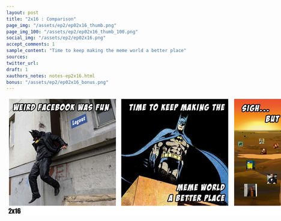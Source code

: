 ```yaml
---
layout: post
title: "2x16 : Comparison"
page_img: "/assets/ep2/ep02x16_thumb.png"
page_img_100: "/assets/ep2/ep02x16_thumb_100.png"
social_img: "/assets/ep2/ep02x16.png"
accept_comments: 1
sample_content: "Time to keep making the meme world a better place"
sources: 
twitter_url: 
draft: 1
xauthors_notes: notes-ep2x16.html
bonus: "/assets/ep2/ep02x16_bonus.png"
---
```



<div style="margin-left: auto; margin-right: auto; width: 900px;">
  <img src="/assets/ep2/ep02x16.png" alt="Comparison" style="width: 900px" />
</div>

<div style="display: none">
  Script:

  Bonus:

</div>
